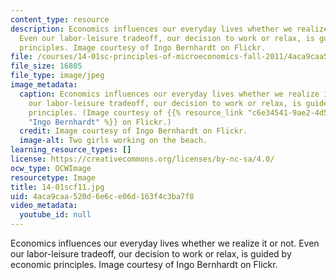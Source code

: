 ```yaml
---
content_type: resource
description: Economics influences our everyday lives whether we realize it or not.
  Even our labor-leisure tradeoff, our decision to work or relax, is guided by economic
  principles. Image courtesy of Ingo Bernhardt on Flickr.
file: /courses/14-01sc-principles-of-microeconomics-fall-2011/4aca9caa520d6e6ce06d163f4c3ba7f8_14-01scf11.jpg
file_size: 16805
file_type: image/jpeg
image_metadata:
  caption: Economics influences our everyday lives whether we realize it or not. Even
    our labor-leisure tradeoff, our decision to work or relax, is guided by economic
    principles. (Image courtesy of {{% resource_link "c6e34541-9ae2-4d5a-9b17-131a67bfe76e"
    "Ingo Bernhardt" %}} on Flickr.)
  credit: Image courtesy of Ingo Bernhardt on Flickr.
  image-alt: Two girls working on the beach.
learning_resource_types: []
license: https://creativecommons.org/licenses/by-nc-sa/4.0/
ocw_type: OCWImage
resourcetype: Image
title: 14-01scf11.jpg
uid: 4aca9caa-520d-6e6c-e06d-163f4c3ba7f8
video_metadata:
  youtube_id: null
---
```

Economics influences our everyday lives whether we realize it or not. Even our labor-leisure tradeoff, our decision to work or relax, is guided by economic principles. Image courtesy of Ingo Bernhardt on Flickr.